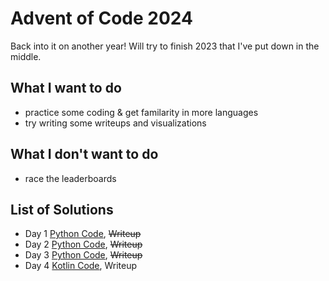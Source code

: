 # Advent of Code 2024

Back into it on another year! Will try to finish 2023 that I've put down in the middle.

## What I want to do

- practice some coding & get familarity in more languages
- try writing some writeups and visualizations

## What I don't want to do

- race the leaderboards

## List of Solutions

- Day 1 [Python Code](/advent_of_code/2024/code/day1.py), ~~Writeup~~
- Day 2 [Python Code](/advent_of_code/2024/code/day2.py), ~~Writeup~~
- Day 3 [Python Code](/advent_of_code/2024/code/day3.py), ~~Writeup~~
- Day 4 [Kotlin Code](/advent_of_code/2024/code/day4.kt), Writeup
